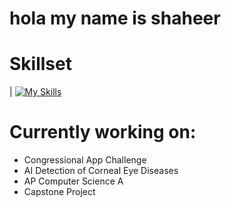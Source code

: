# hola my name is shaheer

# Skillset
| [![My Skills](https://skillicons.dev/icons?i=java,html,css,py,arduino,cpp,ps)](https://skillicons.dev)

# Currently working on:
- Congressional App Challenge
- AI Detection of Corneal Eye Diseases
- AP Computer Science A
- Capstone Project
